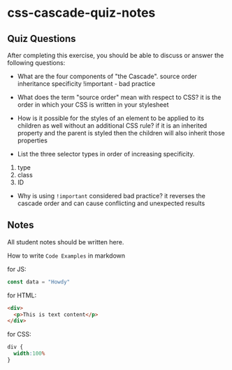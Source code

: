 # css-cascade-quiz-notes

## Quiz Questions

After completing this exercise, you should be able to discuss or answer the following questions:

- What are the four components of "the Cascade".
source order
inheritance
specificity
!important - bad practice

- What does the term "source order" mean with respect to CSS?
it is the order in which your CSS is written in your stylesheet

- How is it possible for the styles of an element to be applied to its children as well without an additional CSS rule?
if it is an inherited property and the parent is styled then the children will also inherit those properties

- List the three selector types in order of increasing specificity.
1) type
2) class
3) ID

- Why is using `!important` considered bad practice?
it reverses the cascade order and can cause conflicting and unexpected results

## Notes

All student notes should be written here.


How to write `Code Examples` in markdown

for JS:
```javascript
const data = "Howdy"
```

for HTML:
```html
<div>
  <p>This is text content</p>
</div>
```

for CSS:
```css
div {
  width:100%
}
```
